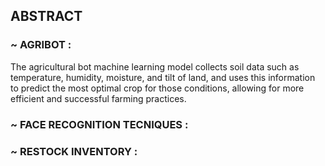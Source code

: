 ## ABSTRACT

### ~ AGRIBOT : 
  The agricultural bot machine learning model collects soil data such as temperature, humidity, moisture, and tilt of land, and uses this information to predict the most optimal crop for those conditions, allowing for more efficient and successful farming practices.

### ~ FACE RECOGNITION TECNIQUES :

### ~ RESTOCK INVENTORY : 

